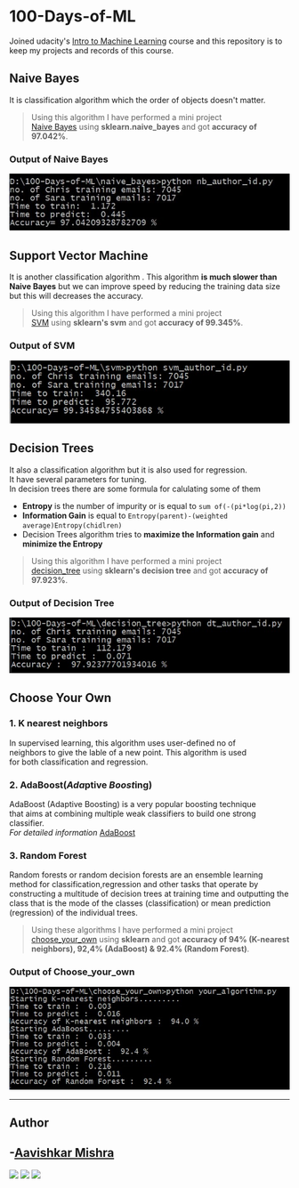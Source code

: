 # 100-Days-of-ML

Joined udacity's [Intro to Machine Learning](https://www.udacity.com/course/intro-to-machine-learning--ud120) course and this repository is to keep my projects and records of this course.

## Naive Bayes

It is classification algorithm which the order of objects doesn't matter.

>Using this algorithm I have performed a mini project  
[Naive Bayes](/naive_bayes/nb_author_id.py) using **sklearn.naive_bayes** and got **accuracy of 97.042%**.

### Output of Naive Bayes

![Naive Bayes Output](/naive_bayes/nb_author_id_output.jpg "Naive Bayes Output")

## Support Vector Machine  

It is another classification algorithm . This algorithm **is much slower than**  
**Naive Bayes** but we can improve speed by reducing the training data size
but this will decreases the accuracy.

>Using this algorithm I have performed a mini project  
[SVM](/svm/svm_author_id.py) using **sklearn's svm** and got **accuracy of 99.345%**.

### Output of SVM

![SVM Output](/svm/svm_author_id_output.jpg "SVM Output")

## Decision Trees

It also a classification algorithm but it is also used for regression.  
It have several parameters for tuning.  
In decision trees there are some formula for calulating some of them  
* **Entropy** is the number of impurity or is equal to `sum of(-(pi*log(pi,2))`  
* **Information Gain** is equal to `Entropy(parent)-(weighted average)Entropy(chidlren)`  
* Decision Trees algorithm tries to **maximize the Information gain** and **minimize the Entropy**
>Using this algorithm I have performed a mini project  
[decision_tree](/decision_tree/dt_author_id.py) using **sklearn's decision tree** and got **accuracy of 97.923%**.

### Output of Decision Tree

![Decision Tree Output](/decision_tree/dt_author_id_output.jpg "Decision Tree Output")

## Choose Your Own 

### 1. **K nearest neighbors** 
In supervised learning, this algorithm uses user-defined no of  
neighbors to give the lable of a new point. This algorithm is used  
for both classification and regression.

### 2. **AdaBoost(*Ada*ptive *Boost*ing)**
AdaBoost (Adaptive Boosting) is a very popular boosting technique  
that aims at combining multiple weak classifiers to build one strong classifier.  
*For detailed information* [AdaBoost](https://blog.paperspace.com/adaboost-optimizer/#:~:text=AdaBoost%20is%20an%20ensemble%20learning,turn%20them%20into%20strong%20ones.)
### 3. **Random Forest**
Random forests or random decision forests are an ensemble learning method for 
classification,regression and other tasks that operate by constructing a multitude of decision
trees at training time and outputting the class that is the mode of the classes (classification)
or mean prediction (regression) of the individual trees.

>Using these algorithms I have performed a mini project  
[choose_your_own](/choose_your_own) using **sklearn** and got **accuracy of 94% (K-nearest neighbors), 92,4% (AdaBoost) & 92.4% (Random Forest)**.


### Output of Choose_your_own

![Choose_your_oen Output](/choose_your_own/your_algorithm_output.jpg "Choose your own Output")

<hr>

## Author

## -[Aavishkar Mishra](https://github.com/aavishkarmishra)
[<img src="https://image.flaticon.com/icons/svg/185/185964.svg" width="35" padding="10">](https://www.linkedin.com/in/aavishkarmishra/)
[<img src="https://image.flaticon.com/icons/svg/185/185981.svg" width="35" padding="10">](https://www.facebook.com/aavishkarmishra)
[<img src="https://image.flaticon.com/icons/svg/185/185985.svg" width="35" padding="10">](https://www.instagram.com/aavishkar_mishra/)
